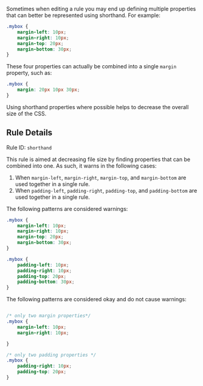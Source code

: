 Sometimes when editing a rule you may end up defining multiple properties that can better be represented using shorthand. For example:

```css
.mybox {
    margin-left: 10px;
    margin-right: 10px;
    margin-top: 20px;
    margin-bottom: 30px;
}
```

These four properties can actually be combined into a single `margin` property, such as:

```css
.mybox {
    margin: 20px 10px 30px;
}
```

Using shorthand properties where possible helps to decrease the overall size of the CSS.

## Rule Details

Rule ID: `shorthand`

This rule is aimed at decreasing file size by finding properties that can be combined into one. As such, it warns in the following cases:

1. When `margin-left`, `margin-right`, `margin-top`, and `margin-bottom` are used together in a single rule.
1. When `padding-left`, `padding-right`, `padding-top`, and `padding-bottom` are used together in a single rule.

The following patterns are considered warnings:

```css
.mybox {
    margin-left: 10px;
    margin-right: 10px;
    margin-top: 20px;
    margin-bottom: 30px;
}

.mybox {
    padding-left: 10px;
    padding-right: 10px;
    padding-top: 20px;
    padding-bottom: 30px;
}
```
The following patterns are considered okay and do not cause warnings:

```css

/* only two margin properties*/
.mybox {
    margin-left: 10px;
    margin-right: 10px;

}

/* only two padding properties */
.mybox {
    padding-right: 10px;
    padding-top: 20px;
}
```